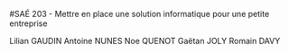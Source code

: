 #SAÉ 203 - Mettre en place une solution informatique pour une petite entreprise

Lilian GAUDIN Antoine NUNES Noe QUENOT Gaëtan JOLY Romain DAVY

